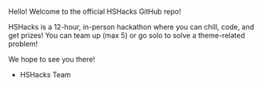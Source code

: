 Hello! Welcome to the official HSHacks GitHub repo! 

HSHacks is a 12-hour, in-person hackathon where you can chill, code, and get prizes! You can team up (max 5) or go solo to solve a theme-related problem!

We hope to see you there!

- HSHacks Team
